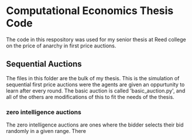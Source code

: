 # Computational Economics Thesis Code
The code in this respository was used for my senior thesis at Reed college on the price of anarchy in first price auctions. 

## Sequential Auctions
The files in this folder are the bulk of my thesis. This is the simulation of sequential first price auctions were the agents are given an oppurtunity to learn after every round. The basic auction is called 'basic_auction.py', and all of the others are modifications of this to fit the needs of the thesis.

### zero intelligence auctions
The zero intelligence auctions are ones where the bidder selects their bid randomly in a given range. There